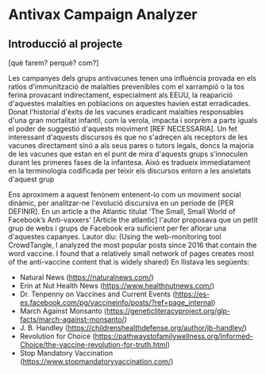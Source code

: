 # Antivax Campaign Analyzer

## Introducció al projecte

[què farem? perquè? com?]

Les campanyes dels grups antivacunes tenen una influència provada en els ratios d'immunització de malalties prevenibles com el xarrampió o la tos ferina provacant indirectament, especialment als EEUU, la reaparició d'aquestes malalties en poblacions on aquestes havíen estat erradicades. Donat l'historial d'èxits de les vacunes eradicant malalties responsables d'una gran mortalitat infantil, com la verola, impacta i sorprèm a parts iguals el poder de suggestió d'aquests moviment [REF NECESSARIA]. Un fet interessant d'aquests discursos és que no s'adreçen als receptors de les vacunes directament sinó a als seus pares o tutors legals, doncs la majoria de les vacunes que estan en el punt de mira d'aquests grups s'innoculen durant les primeres fases de la infantesa. Això es tradueix immediatament en la terminologia codificada per teixir els discursos entorn a les ansietats d'aquest grup

Ens aproximem a aquest fenònem entenent-lo com un moviment social dinàmic, per analitzar-ne l'evolució discursiva en un període de [PER DEFINIR]. En un article a the Atlantic titulat 'The Small, Small World of Facebook’s Anti-vaxxers' [Article the atlantic] l'autor proposava que un petit grup de webs i grups de Facebook era suficient per fer aflorar una d'aquestes capanyes. Lautor diu: (Using the web-monitoring tool CrowdTangle, I analyzed the most popular posts since 2016 that contain the word vaccine. I found that a relatively small network of pages creates most of the anti-vaccine content that is widely shared) En llistava les següents:

- Natural News (https://naturalnews.com/)
- Erin at Nut Health News (https://www.healthnutnews.com/)
- Dr. Tenpenny on Vaccines and Current Events (https://es-es.facebook.com/pg/vaccineinfo/posts/?ref=page_internal)
- March Against Monsanto (https://geneticliteracyproject.org/glp-facts/march-against-monsanto/)
- J. B. Handley (https://childrenshealthdefense.org/author/jb-handley/)
- Revolution for Choice (https://pathwaystofamilywellness.org/Informed-Choice/the-vaccine-revolution-for-truth.html)
- Stop Mandatory Vaccination (https://www.stopmandatoryvaccination.com/)

